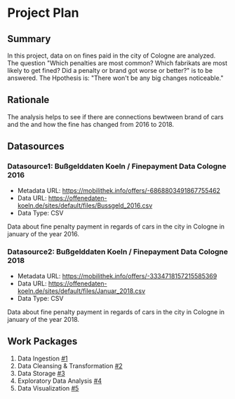 # Project Plan

## Summary

In this project, data on  on fines paid in the city of Cologne are analyzed. 
The question "Which penalties are most common? Which fabrikats are most likely to get fined? Did a penalty or brand got worse or better?" is to be answered. 
The Hpothesis is: "There won't be any big changes noticeable."

## Rationale

The analysis helps to see if there are connections bewtween brand of cars and the and how the fine has changed from 2016 to 2018.

## Datasources

### Datasource1: Bußgelddaten Koeln / Finepayment Data Cologne 2016
* Metadata URL: https://mobilithek.info/offers/-6868803491867755462
* Data URL: https://offenedaten-koeln.de/sites/default/files/Bussgeld_2016.csv
* Data Type: CSV

Data about fine penalty payment in regards of cars in the city in Cologne in january of the year 2016.

### Datasource2: Bußgelddaten Koeln / Finepayment Data Cologne 2018
* Metadata URL: https://mobilithek.info/offers/-3334718157215585369
* Data URL: https://offenedaten-koeln.de/sites/default/files/Januar_2018.csv
* Data Type: CSV 

Data about fine penalty payment in regards of cars in the city in Cologne in january of the year 2018.

## Work Packages

1. Data Ingestion [#1][i1]
2. Data Cleansing & Transformation [#2][i2]
3. Data Storage [#3][i3]
4. Exploratory Data Analysis [#4][i4]
5. Data Visualization [#5][i5]

[i1]: https://github.com/JobstHanna/2023-amse-template/issues/1#issue-1692919128
[i2]: https://github.com/JobstHanna/2023-amse-template/issues/2#issue-1692921708
[i3]: https://github.com/JobstHanna/2023-amse-template/issues/3#issue-1692923456
[i4]: https://github.com/JobstHanna/2023-amse-template/issues/4#issue-1692926580
[i5]: https://github.com/JobstHanna/2023-amse-template/issues/5#issue-1692927689
